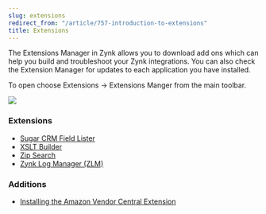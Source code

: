 ```yaml
---
slug: extensions
redirect_from: "/article/757-introduction-to-extensions"
title: Extensions
---
```

The Extensions Manager in Zynk allows you to download add ons which can help you build and troubleshoot your Zynk integrations. You can also check the Extension Manager for updates to each application you have installed.

To open choose Extensions -> Extensions Manger from the main toolbar.

[![](https://s3.amazonaws.com/helpscout.net/docs/assets/565effd4c697915b26a5c620/images/58736b26c697915403a0ba8f/file-jtyO0ZU8yz.png)](https://s3.amazonaws.com/helpscout.net/docs/assets/565effd4c697915b26a5c620/images/58736b26c697915403a0ba8f/file-jtyO0ZU8yz.png)

### Extensions

 * [Sugar CRM Field Lister](sugar-crm-field-lister)
 * [XSLT Builder](xslt-builder)
 * [Zip Search](zip-search)
 * [Zynk Log Manager (ZLM)](zynk-log-manager-zlm)

 ### Additions

  * [Installing the Amazon Vendor Central Extension](installing-the-amazon-vendor-central-extension)